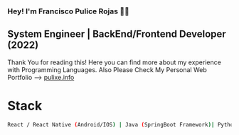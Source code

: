 ### Hey! I'm Francisco Pulice Rojas 👋😄
## System Engineer | BackEnd/Frontend Developer (2022)

Thank You for reading this! Here you can find more about my experience with Programming Languages.
Also Please Check My Personal Web Portfolio --> [pulixe.info](https://pulixe.info)

# Stack
```bash
React / React Native (Android/IOS) | Java (SpringBoot Framework)| Python (Django) | SQL Server/PostgresSQL/MYSQL | AWS/DigitalOcean/Azure/GCP| Linux, Windows | Docker
```


